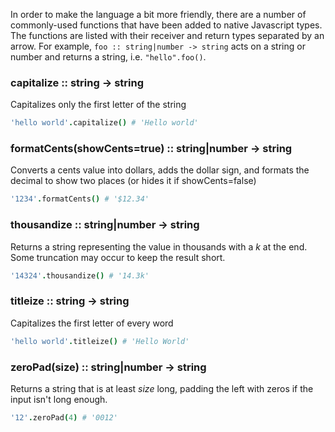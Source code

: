 In order to make the language a bit more friendly, there are a number of commonly-used functions that have been added to native Javascript types. The functions are listed with their receiver and return types separated by an arrow. For example, `foo :: string|number -> string` acts on a string or number and returns a string, i.e. `"hello".foo()`.

### capitalize :: string -> string
Capitalizes only the first letter of the string
```coffeescript
'hello world'.capitalize() # 'Hello world'
```

### formatCents(showCents=true) :: string|number -> string
Converts a cents value into dollars, adds the dollar sign, and formats the decimal to show two places (or hides it if showCents=false)
```coffeescript
'1234'.formatCents() # '$12.34'
```

### thousandize :: string|number -> string
Returns a string representing the value in thousands with a _k_ at the end. Some truncation may occur to keep the result short.
```coffeescript
'14324'.thousandize() # '14.3k'
```

### titleize :: string -> string
Capitalizes the first letter of every word
```coffeescript
'hello world'.titleize() # 'Hello World'
```

### zeroPad(size) :: string|number -> string
Returns a string that is at least _size_ long, padding the left with zeros if the input isn't long enough.
```coffeescript
'12'.zeroPad(4) # '0012'
```

